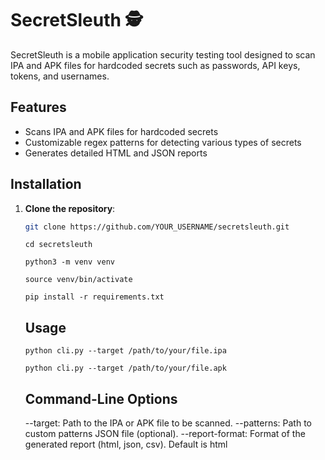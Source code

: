 # SecretSleuth 🕵️

SecretSleuth is a mobile application security testing tool designed to scan IPA and APK files for hardcoded secrets such as passwords, API keys, tokens, and usernames.

## Features

- Scans IPA and APK files for hardcoded secrets
- Customizable regex patterns for detecting various types of secrets
- Generates detailed HTML and JSON reports

## Installation

1. **Clone the repository**:
   ```bash
   git clone https://github.com/YOUR_USERNAME/secretsleuth.git
   ```
   ```
   cd secretsleuth
   ```
   ```
   python3 -m venv venv
   ```
   ```
   source venv/bin/activate
   ```
   ```
   pip install -r requirements.txt
   ```
   ## Usage

   ```
   python cli.py --target /path/to/your/file.ipa
   ```
   ```
   python cli.py --target /path/to/your/file.apk
   ```
   ## Command-Line Options

    --target: Path to the IPA or APK file to be scanned.
    --patterns: Path to custom patterns JSON file (optional).
    --report-format: Format of the generated report (html, json, csv). Default is html
   

